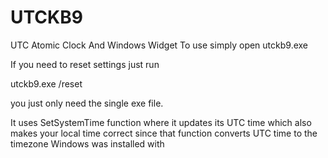 # UTCKB9
UTC Atomic Clock And Windows Widget
To use simply open utckb9.exe

If you need to reset settings just run

utckb9.exe /reset

you just only need the single exe file.

It uses SetSystemTime function where it updates its UTC time which also
makes your local time correct since that function converts UTC time to
the timezone Windows was installed with
